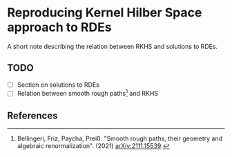 # Reproducing Kernel Hilber Space approach to RDEs

A short note describing the relation between RKHS and solutions to RDEs.

## TODO
- [ ] Section on solutions to RDEs
- [ ] Relation between smooth rough paths[^1] and RKHS

## References
[^1]: Bellingeri, Friz, Paycha, Preiß. "Smooth rough paths, their geometry and algebraic renormalization". (2021) [arXiv:2111.15539](https://arxiv.org/pdf/2111.15539.pdf).
